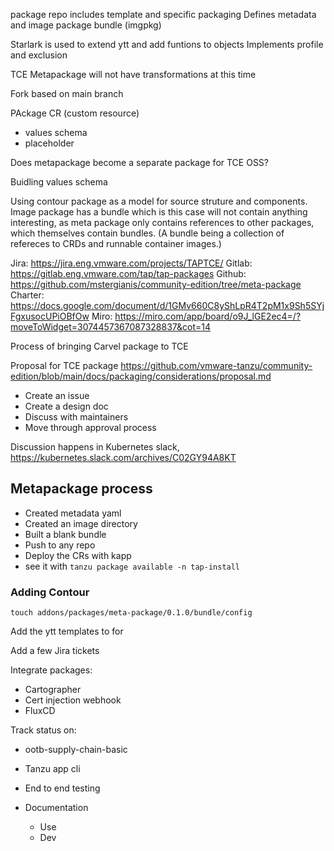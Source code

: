 package repo includes template and specific packaging
Defines metadata and image package bundle (imgpkg)

Starlark is used to extend ytt and add funtions to objects
Implements profile and exclusion

TCE Metapackage will not have transformations at this time

Fork based on main branch

PAckage CR (custom resource)
- values schema
- placeholder

Does metapackage become a separate package for TCE OSS?

Buidling values schema

Using contour package as a model for source struture and components. Image package has a bundle which is this case will not contain anything interesting, as 
meta package only contains references to other packages, which themselves contain bundles. (A bundle being a collection of refereces to CRDs and runnable container images.)



Jira: https://jira.eng.vmware.com/projects/TAPTCE/
Gitlab: https://gitlab.eng.vmware.com/tap/tap-packages
Github: https://github.com/mstergianis/community-edition/tree/meta-package
Charter: https://docs.google.com/document/d/1GMv660C8yShLpR4T2pM1x9Sh5SYjFgxusocUPiOBfOw
Miro: https://miro.com/app/board/o9J_lGE2ec4=/?moveToWidget=3074457367087328837&cot=14

Process of bringing Carvel package to TCE

Proposal for TCE package https://github.com/vmware-tanzu/community-edition/blob/main/docs/packaging/considerations/proposal.md
- Create an issue
- Create a design doc
- Discuss with maintainers
- Move through approval process

Discussion happens in Kubernetes slack, https://kubernetes.slack.com/archives/C02GY94A8KT


## Metapackage process

- Created metadata yaml
- Created an image directory
- Built a blank bundle
- Push to any repo
- Deploy the CRs with kapp
- see it with `tanzu package available -n tap-install`

### Adding Contour

`touch addons/packages/meta-package/0.1.0/bundle/config`

Add the ytt templates to for 


Add a few Jira tickets

Integrate packages:
- Cartographer
- Cert injection webhook
- FluxCD

Track status on:
- ootb-supply-chain-basic
- Tanzu app cli

- End to end testing
- Documentation
  - Use
  - Dev



